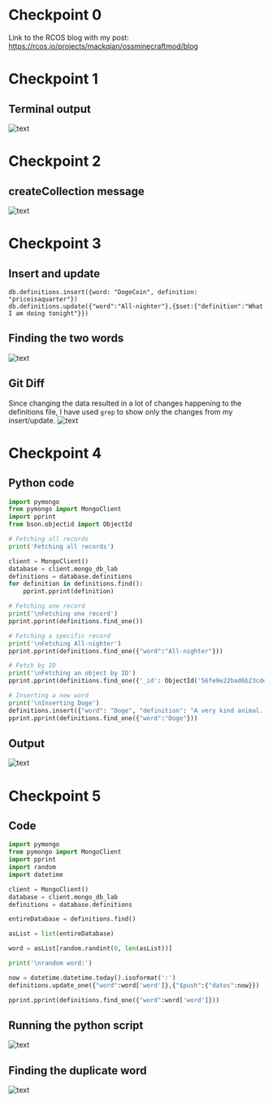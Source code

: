 # Checkpoint 0

Link to the RCOS blog with my post:
https://rcos.io/projects/mackqian/ossminecraftmod/blog

# Checkpoint 1

## Terminal output
![text](https://i.gyazo.com/40a3b909681fb135890fd764bd0bffbf.png)

# Checkpoint 2

## createCollection message
![text](https://i.gyazo.com/b0adced48890b26ec788b4bf4664b5b6.png)

# Checkpoint 3

## Insert and update
```
db.definitions.insert({word: "DogeCoin", definition: "priceisaquarter"})
db.definitions.update({"word":"All-nighter"},{$set:{"definition":"What I am doing tonight"}})
```

## Finding the two words
![text](https://i.gyazo.com/3218aa3a07191e552823be42040a708f.png)

## Git Diff
Since changing the data resulted in a lot of changes happening to the definitions file, I have used `grep` to show only the changes from my insert/update.
![text](https://i.gyazo.com/98447186d944e30692bd093883b7fd44.png)

# Checkpoint 4

## Python code
```python
import pymongo
from pymongo import MongoClient
import pprint
from bson.objectid import ObjectId

# Fetching all records
print('Fetching all records')

client = MongoClient()
database = client.mongo_db_lab
definitions = database.definitions
for definition in definitions.find():
	pprint.pprint(definition)

# Fetching one record
print('\nFetching one record')
pprint.pprint(definitions.find_one())

# Fetching a specific record
print('\nFetching All-nighter')
pprint.pprint(definitions.find_one({"word":"All-nighter"}))

# Fetch by ID
print('\nFetching an object by ID')
pprint.pprint(definitions.find_one({'_id': ObjectId('56fe9e22bad6b23cde07b8ca')}))

# Inserting a new word
print('\nInserting Doge')
definitions.insert({"word": "Doge", "definition": "A very kind animal. Man's best friend."})
pprint.pprint(definitions.find_one({"word":"Doge"}))

```

## Output
![text](https://i.gyazo.com/5ff4268eeed76182bd3268b184d3f2f3.png)


# Checkpoint 5

## Code
```python
import pymongo
from pymongo import MongoClient
import pprint
import random
import datetime

client = MongoClient()
database = client.mongo_db_lab
definitions = database.definitions

entireDatabase = definitions.find()

asList = list(entireDatabase)

word = asList[random.randint(0, len(asList))]

print('\nrandom word:')

now = datetime.datetime.today().isoformat(':')
definitions.update_one({"word":word['word']},{"$push":{"dates":now}})

pprint.pprint(definitions.find_one({"word":word['word']}))
```

## Running the python script
![text](https://i.gyazo.com/8772f9fd3bf95482ba9962c2ffe6642d.png)

## Finding the duplicate word

![text](https://i.gyazo.com/f192a032599ecba635c974680776ba1c.png)
